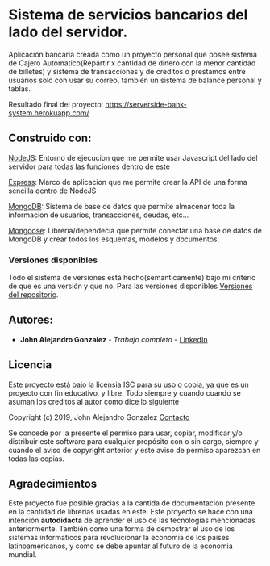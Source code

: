 # Sistema de servicios bancarios del lado del servidor.
Aplicación bancaría creada como un proyecto personal que posee sistema de Cajero Automatico(Repartir x cantidad de dinero con la menor cantidad de billetes) y sistema de transacciones y de creditos o prestamos entre usuarios solo con usar su correo, también un sistema de balance personal y tablas.

Resultado final del proyecto: https://serverside-bank-system.herokuapp.com/

## Construido con:

[NodeJS](https://nodejs.org/es/): Entorno de ejecucion que me permite usar Javascript del lado del servidor para todas las funciones dentro de este

[Express](https://expressjs.com/): Marco de aplicacion que me permite crear la API de una forma sencilla dentro de NodeJS

[MongoDB](https://www.mongodb.com/es): Sistema de base de datos que permite almacenar toda la informacion de usuarios, transacciones, deudas, etc...

[Mongoose](https://mongoosejs.com/): Libreria/dependecia que permite conectar una base de datos de MongoDB y crear todos los esquemas, modelos y documentos.

### Versiones disponibles

Todo el sistema de versiones está hecho(semanticamente) bajo mi criterio de que es una versión y que no. Para las versiones disponibles [Versiones del repositorio](https://github.com/KurtCoVayne/bank_serverside_system/tags).

## Autores:
* **John Alejandro Gonzalez** - *Trabajo completo* - [LinkedIn](https://www.linkedin.com/in/j84486b177/)
## Licencia
Este proyecto está bajo la licensia ISC para su uso o copia, ya que es un proyecto con fin educativo, y libre. Todo siempre y cuando cuando se asuman los creditos al autor como dice lo siguiente

Copyright (c) 2019, John Alejandro Gonzalez [Contacto](johnalejandrog.g4@gmail.com)

Se concede por la presente el permiso para usar, copiar, modificar y/o 
distribuir este software para cualquier propósito con o sin cargo, 
siempre y cuando el aviso de copyright anterior y este aviso de permiso 
aparezcan en todas las copias. 

## Agradecimientos

Este proyecto fue posible gracias a la cantida de documentación presente en la cantidad de librerias usadas en este.
Este proyecto se hace con una intención **autodidacta** de aprender el uso de las tecnologias mencionadas anteriormente. También como una forma de demostrar el uso de los sistemas informaticos para revolucionar la economia de los paises latinoamericanos, y como se debe apuntar al futuro de la economia mundial.
